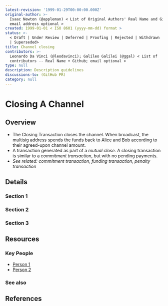 ```yaml
---
latest-revision: '1999-01-29T00:00:00.000Z'
original-author: >-
  Isaac Newton (@appleman) < List of Original Authors' Real Name and Github;
  email address optional >
created: 1999-01-01 < ISO 8601 (yyyy-mm-dd) format >
status: >-
  < Draft | Under Review | Deferred | Proofing | Rejected | Withdrawn | Accepted
  | Superseded>
title: Channel closing
contributors: >-
  Leonardo Da Vinci (@leodavinci); Galileo Galilei (@ggal) < List of
  contributors -- Real Name + Github; email optional >
type: null
description: Description guidelines
discussions-to: (GitHub PR)
category: null
---
```


# Closing A Channel

## Overview



* The Closing Transaction closes the channel. When broadcast, the multisig address spends the funds back to Alice and Bob according to their agreed-upon channel amount.
* A transaction generated as part of a _mutual close_. A closing transaction is similar to a _commitment transaction_, but with no pending payments.
* _See related: commitment transaction, funding transaction, penalty transaction_

## Details

### Section 1

### Section 2

### Section 3

## Resources

### Key People

* [Person 1](channel-closing.md)
* [Person 2](channel-closing.md)

### See also

## References

